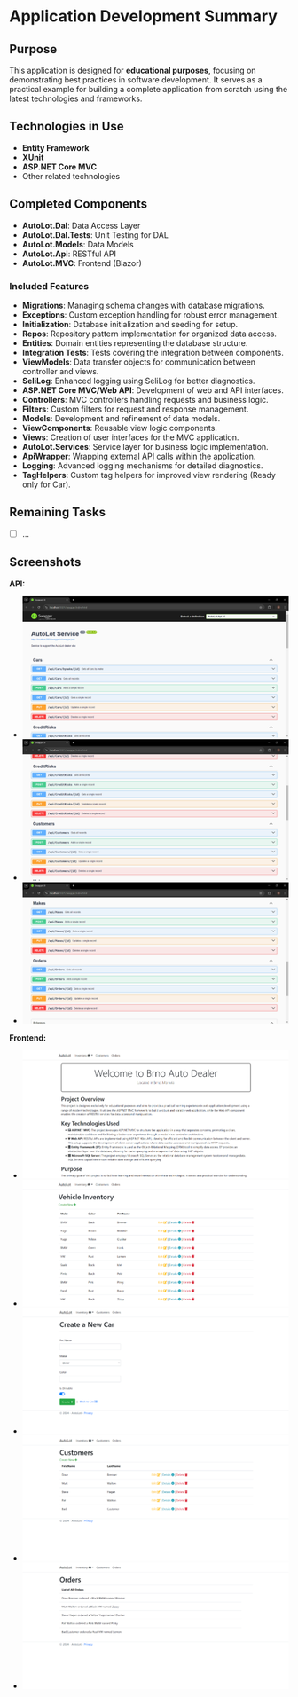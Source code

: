 # Application Development Summary

## Purpose
This application is designed for **educational purposes**, focusing on demonstrating best practices in software development. It serves as a practical example for building a complete application from scratch using the latest technologies and frameworks.

## Technologies in Use
- **Entity Framework**
- **XUnit**
- **ASP.NET Core MVC**
- Other related technologies

## Completed Components
- **AutoLot.Dal**: Data Access Layer
- **AutoLot.Dal.Tests**: Unit Testing for DAL
- **AutoLot.Models**: Data Models
- **AutoLot.Api**: RESTful API
- **AutoLot.MVC**: Frontend (Blazor)

### Included Features
- **Migrations**: Managing schema changes with database migrations.
- **Exceptions**: Custom exception handling for robust error management.
- **Initialization**: Database initialization and seeding for setup.
- **Repos**: Repository pattern implementation for organized data access.
- **Entities**: Domain entities representing the database structure.
- **Integration Tests**: Tests covering the integration between components.
- **ViewModels**: Data transfer objects for communication between controller and views.
- **SeliLog**: Enhanced logging using SeliLog for better diagnostics.
- **ASP.NET Core MVC/Web API**: Development of web and API interfaces.
- **Controllers**: MVC controllers handling requests and business logic.
- **Filters**: Custom filters for request and response management.
- **Models**: Development and refinement of data models.
- **ViewComponents**: Reusable view logic components.
- **Views**: Creation of user interfaces for the MVC application.
- **AutoLot.Services**: Service layer for business logic implementation.
- **ApiWrapper**: Wrapping external API calls within the application.
- **Logging**: Advanced logging mechanisms for detailed diagnostics.
- **TagHelpers**: Custom tag helpers for improved view rendering (Ready only for Car).

## Remaining Tasks
- [ ] ...

## Screenshots

**API:**
- ![Cars](docs/img/api/Cars.png)
- ![Credit_Customers](docs/img/api/Credit_Customers.png)
- ![Makes_Orders](docs/img/api/Makes_Orders.png)

**Frontend:**
- ![HomePage](docs/img/mvc/HomePage.png)
- ![Inventory](docs/img/mvc/Inventory.png)
- ![CreateCar](docs/img/mvc/CreateCar.png)
- ![Customers](docs/img/mvc/Customers.png)
- ![Orders](docs/img/mvc/Orders.png)
